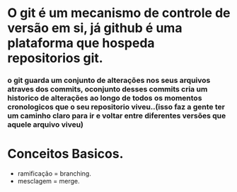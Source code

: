 # O git é um mecanismo de controle de versão em si, já github é uma plataforma que hospeda repositorios git.
### o git guarda um conjunto de alterações nos seus arquivos atraves dos commits, oconjunto desses commits cria um historico de alterações ao longo de todos os momentos cronologicos que o seu repositorio viveu..(isso faz a gente ter um caminho claro para ir e voltar entre diferentes versões que aquele arquivo viveu)
# Conceitos Basicos.
- ramificação = branching.
- mesclagem = merge.
